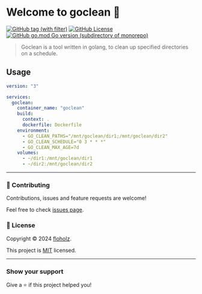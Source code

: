# Welcome to goclean 👋
[![GitHub tag (with filter)](https://img.shields.io/github/v/release/floholz/goclean?label=latest)](https://github.com/floholz/goclean/releases/latest)
[![GitHub License](https://img.shields.io/github/license/floholz/goclean)](./LICENSE)
[![GitHub go.mod Go version (subdirectory of monorepo)](https://img.shields.io/github/go-mod/go-version/floholz/goclean?logo=go&labelColor=gray&label=%20)](https://go.dev/dl/)


> Goclean is a tool written in golang, to clean up specified directories on a schedule. 

## Usage

```yaml
version: "3"

services:
  goclean:
    container_name: "goclean"
    build:
      context: .
      dockerfile: Dockerfile
    environment:
      - GO_CLEAN_PATHS="/mnt/goclean/dir1;/mnt/goclean/dir2"
      - GO_CLEAN_SCHEDULE="0 3 * * *"
      - GO_CLEAN_MAX_AGE=7d
    volumes:
      - ~/dir1:/mnt/goclean/dir1
      - ~/dir2:/mnt/goclean/dir2
```

---

### 🤝 Contributing

Contributions, issues and feature requests are welcome!

Feel free to check [issues page](https://github.com/floholz/goclean/issues).


### 📝 License

Copyright © 2024 [floholz](https://github.com/floholz).

This project is [MIT](./LICENSE) licensed.

---

### Show your support

Give a ⭐ if this project helped you!